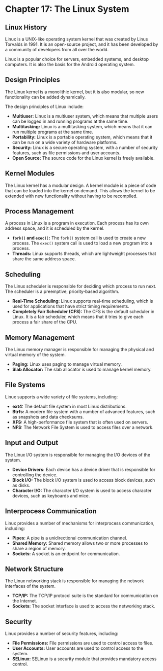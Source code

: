 # Chapter 17: The Linux System

## Linux History

Linux is a UNIX-like operating system kernel that was created by Linus Torvalds in 1991. It is an open-source project, and it has been developed by a community of developers from all over the world.

Linux is a popular choice for servers, embedded systems, and desktop computers. It is also the basis for the Android operating system.

## Design Principles

The Linux kernel is a monolithic kernel, but it is also modular, so new functionality can be added dynamically.

The design principles of Linux include:
-   **Multiuser:** Linux is a multiuser system, which means that multiple users can be logged in and running programs at the same time.
-   **Multitasking:** Linux is a multitasking system, which means that it can run multiple programs at the same time.
-   **Portability:** Linux is a portable operating system, which means that it can be run on a wide variety of hardware platforms.
-   **Security:** Linux is a secure operating system, with a number of security features, such as file permissions and user accounts.
-   **Open Source:** The source code for the Linux kernel is freely available.

## Kernel Modules

The Linux kernel has a modular design. A kernel module is a piece of code that can be loaded into the kernel on demand. This allows the kernel to be extended with new functionality without having to be recompiled.

## Process Management

A process in Linux is a program in execution. Each process has its own address space, and it is scheduled by the kernel.

-   **`fork()` and `exec()`:** The `fork()` system call is used to create a new process. The `exec()` system call is used to load a new program into a process.
-   **Threads:** Linux supports threads, which are lightweight processes that share the same address space.

## Scheduling

The Linux scheduler is responsible for deciding which process to run next. The scheduler is a preemptive, priority-based algorithm.

-   **Real-Time Scheduling:** Linux supports real-time scheduling, which is used for applications that have strict timing requirements.
-   **Completely Fair Scheduler (CFS):** The CFS is the default scheduler in Linux. It is a fair scheduler, which means that it tries to give each process a fair share of the CPU.

## Memory Management

The Linux memory manager is responsible for managing the physical and virtual memory of the system.

-   **Paging:** Linux uses paging to manage virtual memory.
-   **Slab Allocator:** The slab allocator is used to manage kernel memory.

## File Systems

Linux supports a wide variety of file systems, including:
-   **ext4:** The default file system in most Linux distributions.
-   **Btrfs:** A modern file system with a number of advanced features, such as snapshots and data checksums.
-   **XFS:** A high-performance file system that is often used on servers.
-   **NFS:** The Network File System is used to access files over a network.

## Input and Output

The Linux I/O system is responsible for managing the I/O devices of the system.

-   **Device Drivers:** Each device has a device driver that is responsible for controlling the device.
-   **Block I/O:** The block I/O system is used to access block devices, such as disks.
-   **Character I/O:** The character I/O system is used to access character devices, such as keyboards and mice.

## Interprocess Communication

Linux provides a number of mechanisms for interprocess communication, including:
-   **Pipes:** A pipe is a unidirectional communication channel.
-   **Shared Memory:** Shared memory allows two or more processes to share a region of memory.
-   **Sockets:** A socket is an endpoint for communication.

## Network Structure

The Linux networking stack is responsible for managing the network interfaces of the system.

-   **TCP/IP:** The TCP/IP protocol suite is the standard for communication on the Internet.
-   **Sockets:** The socket interface is used to access the networking stack.

## Security

Linux provides a number of security features, including:
-   **File Permissions:** File permissions are used to control access to files.
-   **User Accounts:** User accounts are used to control access to the system.
-   **SELinux:** SELinux is a security module that provides mandatory access control.
